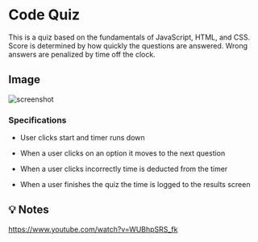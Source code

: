 # Code Quiz

This is a quiz based on the fundamentals of JavaScript, HTML, and CSS. Score is determined by how quickly the questions are answered. Wrong answers are penalized by time off the clock. 

## Image

![screenshot]()

### Specifications

* User clicks start and timer runs down

* When a user clicks on an option it moves to the next question 

* When a user clicks incorrectly time is deducted from the timer

* When a user finishes the quiz the time is logged to the results screen 

## 💡 Notes
https://www.youtube.com/watch?v=WUBhpSRS_fk


